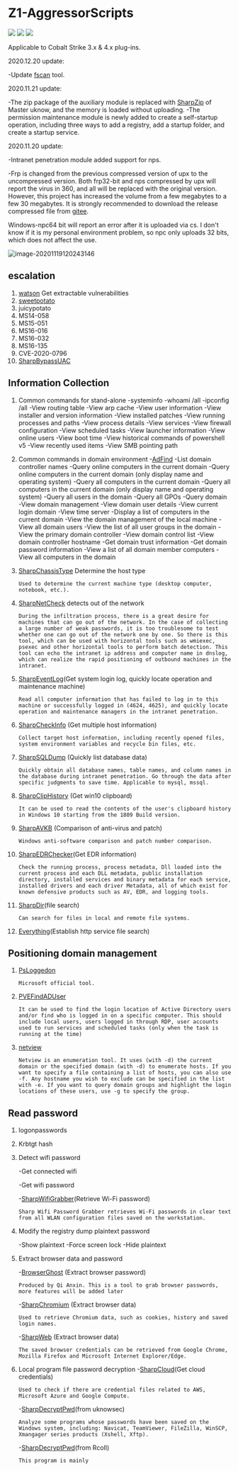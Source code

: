# Z1-AggressorScripts

![](https://img.shields.io/badge/Z1-AggressorScripts-red.svg) ![](https://img.shields.io/github/languages/top/z1un/Z1-AggressorScripts.svg) ![](https://badgen.net/github/stars/z1un/Z1-AggressorScripts)

Applicable to Cobalt Strike 3.x & 4.x plug-ins.


2020.12.20 update:

-Update [fscan](https://github.com/shadow1ng/fscan) tool.

2020.11.21 update:

-The zip package of the auxiliary module is replaced with [SharpZip](https://github.com/uknowsec/SharpZip) of Master uknow, and the memory is loaded without uploading.
-The permission maintenance module is newly added to create a self-startup operation, including three ways to add a registry, add a startup folder, and create a startup service.

2020.11.20 update:

-Intranet penetration module added support for nps.

-Frp is changed from the previous compressed version of upx to the uncompressed version. Both frp32-bit and nps compressed by upx will report the virus in 360, and all will be replaced with the original version. However, this project has increased the volume from a few megabytes to a few 30 megabytes. It is strongly recommended to download the release compressed file from [gitee](https://gitee.com/z1un/Z1-AggressorScripts).

  Windows-npc64 bit will report an error after it is uploaded via cs. I don't know if it is my personal environment problem, so npc only uploads 32 bits, which does not affect the use.

  

![image-20201119120243146](https://oss.zjun.info/zjun.info/20201119120244.png)




## escalation

1. [watson](https://github.com/rasta-mouse/Watson) Get extractable vulnerabilities
2. [sweetpotato](https://github.com/CCob/SweetPotato)
3. juicypotato
4. MS14-058
5. MS15-051
6. MS16-016
7. MS16-032
8. MS16-135
9. CVE-2020-0796
10. [SharpBypassUAC](https://github.com/FatRodzianko/SharpBypassUAC)

## Information Collection

1. Common commands for stand-alone
   -systeminfo
   -whoami /all
   -ipconfig /all
   -View routing table
   -View arp cache
   -View user information
   -View installer and version information
   -View installed patches
   -View running processes and paths
   -View process details
   -View services
   -View firewall configuration
   -View scheduled tasks
   -View launcher information
   -View online users
   -View boot time
   -View historical commands of powershell v5
   -View recently used items
   -View SMB pointing path

2. Common commands in domain environment
   -[AdFind](http://www.joeware.net/freetools/tools/adfind/index.htm)
     -List domain controller names
     -Query online computers in the current domain
     -Query online computers in the current domain (only display name and operating system)
     -Query all computers in the current domain
     -Query all computers in the current domain (only display name and operating system)
     -Query all users in the domain
     -Query all GPOs
   -Query domain
   -View domain management
   -View domain user details
   -View current login domain
   -View time server
   -Display a list of computers in the current domain
   -View the domain management of the local machine
   -View all domain users
   -View the list of all user groups in the domain
   -View the primary domain controller
   -View domain control list
   -View domain controller hostname
   -Get domain trust information
   -Get domain password information
   -View a list of all domain member computers
   -View all computers in the domain

3. [SharpChassisType](https://github.com/RcoIl/CSharp-Tools/tree/master/SharpChassisType) Determine the host type

   ```
   Used to determine the current machine type (desktop computer, notebook, etc.).
   ```

4. [SharpNetCheck](https://github.com/uknowsec/SharpNetCheck) detects out of the network

   ```
   During the infiltration process, there is a great desire for machines that can go out of the network. In the case of collecting a large number of weak passwords, it is too troublesome to test whether one can go out of the network one by one. So there is this tool, which can be used with horizontal tools such as wmiexec, psexec and other horizontal tools to perform batch detection. This tool can echo the intranet ip address and computer name in dnslog, which can realize the rapid positioning of outbound machines in the intranet.
   ```

5. [SharpEventLog](https://github.com/uknowsec/SharpEventLog)(Get system login log, quickly locate operation and maintenance machine)

   ```
   Read all computer information that has failed to log in to this machine or successfully logged in (4624, 4625), and quickly locate operation and maintenance managers in the intranet penetration.
   ```

6. [SharpCheckInfo](https://github.com/uknowsec/SharpCheckInfo) (Get multiple host information)

   ```
   Collect target host information, including recently opened files, system environment variables and recycle bin files, etc.
   ```

7. [SharpSQLDump](https://github.com/uknowsec/SharpSQLDump) (Quickly list database data)

   ```
   Quickly obtain all database names, table names, and column names in the database during intranet penetration. Go through the data after specific judgments to save time. Applicable to mysql, mssql.
   ```

8. [SharpClipHistory](https://github.com/FSecureLABS/SharpClipHistory) (Get win10 clipboard)

   ```
   It can be used to read the contents of the user's clipboard history in Windows 10 starting from the 1809 Build version.
   ```

9. [SharpAVKB](https://github.com/uknowsec/SharpAVKB) (Comparison of anti-virus and patch)

   ```
   Windows anti-software comparison and patch number comparison.
   ```

10. [SharpEDRChecker](https://github.com/PwnDexter/SharpEDRChecker)(Get EDR information)

    ```
    Check the running process, process metadata, Dll loaded into the current process and each DLL metadata, public installation directory, installed services and binary metadata for each service, installed drivers and each driver Metadata, all of which exist for known defensive products such as AV, EDR, and logging tools.
    ```

11. [SharpDir](https://github.com/jnqpblc/SharpDir)(file search)

    ```
    Can search for files in local and remote file systems.
    ```

12. [Everything](https://www.voidtools.com/zh-cn/)(Establish http service file search)

## Positioning domain management

1. [PsLoggedon](https://docs.microsoft.com/zh-cn/sysinternals/downloads/psloggedon)

   ```
   Microsoft official tool.
   ```

2. [PVEFindADUser](https://github.com/chrisdee/Tools/tree/master/AD/ADFindUsersLoggedOn)

   ```
   It can be used to find the login location of Active Directory users and/or find who is logged in on a specific computer. This should include local users, users logged in through RDP, user accounts used to run services and scheduled tasks (only when the task is running at the time)
   ```

3. [netview](https://github.com/mubix/netview)

   ```
   Netview is an enumeration tool. It uses (with -d) the current domain or the specified domain (with -d) to enumerate hosts. If you want to specify a file containing a list of hosts, you can also use -f. Any hostname you wish to exclude can be specified in the list with -e. If you want to query domain groups and highlight the login locations of these users, use -g to specify the group.
   ```

## Read password

1. logonpasswords

2. Krbtgt hash

3. Detect wifi password

   -Get connected wifi

   -Get wifi password

   -[SharpWifiGrabber](https://github.com/r3nhat/SharpWifiGrabber)(Retrieve Wi-Fi password)

     ```
     Sharp Wifi Password Grabber retrieves Wi-Fi passwords in clear text from all WLAN configuration files saved on the workstation.
     ```

4. Modify the registry dump plaintext password

   -Show plaintext
   -Force screen lock
   -Hide plaintext

5. Extract browser data and password

   -[BrowserGhost](https://github.com/QAX-A-Team/BrowserGhost) (Extract browser password)

     ```
     Produced by Qi Anxin. This is a tool to grab browser passwords, more features will be added later
     ```

   -[SharpChromium](https://github.com/djhohnstein/SharpChromium) (Extract browser data)

     ```
     Used to retrieve Chromium data, such as cookies, history and saved login names.
     ```

   -[SharpWeb](https://github.com/djhohnstein/SharpWeb) (Extract browser data)

     ```
     The saved browser credentials can be retrieved from Google Chrome, Mozilla Firefox and Microsoft Internet Explorer/Edge.
     ```

6. Local program file password decryption
   -[SharpCloud](https://github.com/chrismaddalena/SharpCloud)(Get cloud credentials)

     ```
     Used to check if there are credential files related to AWS, Microsoft Azure and Google Compute.
     ```

   -[SharpDecryptPwd](https://github.com/uknowsec/SharpDecryptPwd)(from uknowsec)

     ```
     Analyze some programs whose passwords have been saved on the Windows system, including: Navicat, TeamViewer, FileZilla, WinSCP, Xmangager series products (Xshell, Xftp).
     ```

   -[SharpDecryptPwd](https://github.com/RcoIl/SharpDecryptPwd)(from RcoIl)

     ```
     This program is mainly 
